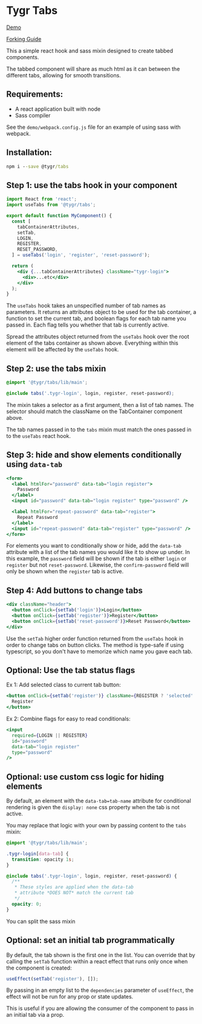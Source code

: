 # Tygr Tabs

[Demo](https://tygr.info/download/@tygr/tabs/lib/demo)

[Forking Guide](https://github.com/tylergrinn/tygr-logo/blob/main/docs/forking.md)

This a simple react hook and sass mixin designed to create tabbed components.

The tabbed component will share as much html as it can between the different tabs, allowing for smooth transitions.

## Requirements:

- A react application built with node
- Sass compiler

See the `demo/webpack.config.js` file for an example of using sass with webpack.

## Installation:

```cmd
npm i --save @tygr/tabs
```

## Step 1: use the tabs hook in your component

```jsx
import React from 'react';
import useTabs from '@tygr/tabs';

export default function MyComponent() {
  const [
    tabContainerAttributes,
    setTab,
    LOGIN,
    REGISTER,
    RESET_PASSWORD,
  ] = useTabs('login', 'register', 'reset-password');

  return (
    <div {...tabContainerAttributes} className="tygr-login">
      <div>...etc</div>
    </div>
  );
}
```

The `useTabs` hook takes an unspecified number of tab names as parameters. It returns an attributes object to be used for the tab container, a function to set the current tab, and boolean flags for each tab name you passed in. Each flag tells you whether that tab is currently active.

Spread the attributes object returned from the `useTabs` hook over the root element of the tabs container as shown above. Everything within this element will be affected by the `useTabs` hook.

## Step 2: use the tabs mixin

```scss
@import '@tygr/tabs/lib/main';

@include tabs('.tygr-login', login, register, reset-password);
```

The mixin takes a selector as a first argument, then a list of tab names. The selector should match the className on the TabContainer component above.

The tab names passed in to the `tabs` mixin must match the ones passed in to the `useTabs` react hook.

## Step 3: hide and show elements conditionally using `data-tab`

```jsx
<form>
  <label htmlFor="password" data-tab="login register">
    Password
  </label>
  <input id="password" data-tab="login register" type="password" />

  <label htmlFor="repeat-password" data-tab="register">
    Repeat Password
  </label>
  <input id="repeat-password" data-tab="register" type="password" />
</form>
```

For elements you want to conditionally show or hide, add the `data-tab` attribute with a list of the tab names you would like it to show up under. In this example, the `password` field will be shown if the tab is either `login` or `register` but not `reset-password`. Likewise, the `confirm-password` field will only be shown when the `register` tab is active.

## Step 4: Add buttons to change tabs

```jsx
<div className="header">
  <button onClick={setTab('login')}>Login</button>
  <button onClick={setTab('register')}>Register</button>
  <button onClick={setTab('reset-password')}>Reset Password</button>
</div>
```

Use the `setTab` higher order function returned from the `useTabs` hook in order to change tabs on button clicks. The method is type-safe if using typescript, so you don't have to memorize which name you gave each tab.

## Optional: Use the tab status flags

Ex 1: Add selected class to current tab button:

```jsx
<button onClick={setTab('register')} className={REGISTER ? 'selected' : ''}>
  Register
</button>
```

Ex 2: Combine flags for easy to read conditionals:

```jsx
<input
  required={LOGIN || REGISTER}
  id="password"
  data-tab="login register"
  type="password"
/>
```

## Optional: use custom css logic for hiding elements

By default, an element with the `data-tab=tab-name` attribute for conditional rendering is given the `display: none` css property when the tab is not active.

You may replace that logic with your own by passing content to the `tabs` mixin:

```scss
@import '@tygr/tabs/lib/main';

.tygr-login[data-tab] {
  transition: opacity 1s;
}

@include tabs('.tygr-login', login, register, reset-password) {
  /**
   * These styles are applied when the data-tab
   * attribute *DOES NOT* match the current tab
   */
  opacity: 0;
}
```

You can split the sass mixin

## Optional: set an initial tab programmatically

By default, the tab shown is the first one in the list. You can override that by calling the `setTab` function within a react effect that runs only once when the component is created:

```js
useEffect(setTab('register'), []);
```

By passing in an empty list to the `dependencies` parameter of `useEffect`, the effect will not be run for any prop or state updates.

This is useful if you are allowing the consumer of the component to pass in an initial tab via a prop.

